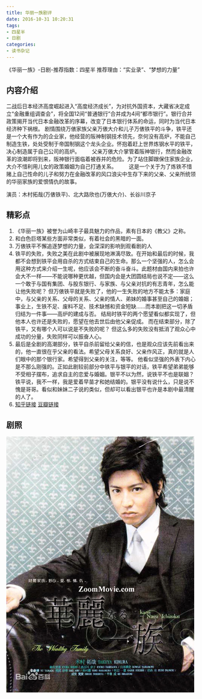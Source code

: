 ```yaml
---
title: 华丽一族剧评
date: 2016-10-31 10:20:31
tags:
- 四星半
- 日剧
categories:
- 读书杂记
---
```

《华丽一族》-日剧-推荐指数：四星半
推荐理由：“实业录”、“梦想的力量”
<!--more-->

## 内容介绍
二战后日本经济高度崛起进入“高度经济成长”，为对抗外国资本，大藏省决定成立“金融重组调查会”，将全国12间“普通银行”合并成为4间“都市银行”。银行合并政策揭开当代日本金融改革的序幕，改变了日本银行体系的命运，同时为当代日本经济种下祸根。
剧情围绕万俵家族父亲万俵大介和儿子万俵铁平的斗争，铁平还是一个大有作为的企业家，他经营的阪神制钢技术领先，奈何没有高炉，不能自己制造生铁，处处受制于帝国制钢这个龙头企业。怀抱着赶上世界炼钢水平的铁平，决心制造属于自己公司的高炉。 
　　父亲万俵大介掌管着阪神银行，然而金融改革的浪潮即将到来，阪神银行面临着被吞并的危险。为了站住脚跟保住家族企业，大介不惜利用儿女的政策婚姻为自己打通关系。 
　　这是一个关于为了炼铁不惜赌上自己性命的儿子和努力在金融改革的风口浪尖中生存下来的父亲、父亲所统领的华丽家族的爱恨情仇的故事。

演员：木村拓哉(万俵铁平)、北大路欣也(万俵大介)、长谷川京子

## 精彩点
1. 《华丽一族》被誉为山崎丰子最具魅力的作品，素有日本的《教父》之称。
2. 和白色巨塔某些方面非常类似，有着社会的黑暗的一面。
3. 万俵铁平不懈追逐梦想的力量，会深深的影响到观看剧的人
4. 铁平的失败，失败之美在此剧中被展现地淋漓尽致。在开始和最后的时候，我都不会想到铁平会用自杀的方式结束自己的生命。那么一个坚强的人，怎么会用这种方式来介绍一生呢，他应该会不断的奋斗奋斗。此题材由国内来拍也许会大不一样——不能说哪种更优越，但国内会是大团圆结局也说不定——这么一个敢于与国有集团、与股东银行、与家族、与父亲对抗的有志青年，怎么能让他失败呢？ 但万俵铁平就是失败了，他的一生失败的地方不能太多：家庭中，与父亲的关系、父母的关系、父亲的情人、弟妹的婚事甚至自己的婚姻；事业上，生铁不足、废料不足、技术缺憾和资金短缺……而本剧把这一切矛盾归结为一件事——高炉的建成与否。 结局时铁平的两个愿望看似都实现了，但他本人也许还是失败的，愿望在他去世后由他父亲促成。 而在结束部分，除了铁平，又有哪个人可以说是不失败的呢？ 但这么多的失败没有抵消了观众心中成功的分量，失败同样可以振奋人心。 
5. 最后是全剧的高潮部分，铁平自杀前留给父亲的信，也是观众应该先前看出来的，他一直很在乎父亲的看法。希望父母关系良好、父亲作风正，真的就是人们眼中的那个银行家。希望得到父亲的关注，等等。 他看似坚强的外表下内心是不那么刚强的。正如此剧较前部分中铁平与银平的对话，铁平希望弟弟能够不受相子摆布，追求自主的恋爱与婚姻。银平不以为然，说铁平不也是联姻？铁平说，我不一样，我是爱着早苗才和她结婚的。银平没有说什么，只是说不愧是哥哥。看似和妹妹二子说的类似，但却可以看出银平也许是本剧中最清醒的人了。
6. [知乎链接](https://www.zhihu.com/question/25290726)
[豆瓣链接](https://movie.douban.com/subject/2074564/)

## 剧照
<img src="../images/华丽一族.jpg" alt="华丽一族"/>